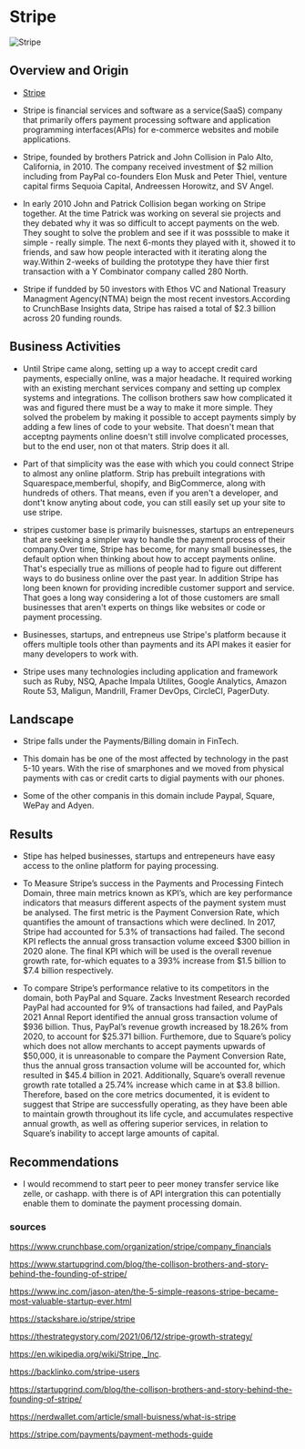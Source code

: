 # Stripe

![Stripe](https://images.ctfassets.net/fzn2n1nzq965/3AGidihOJl4nH9D1vDjM84/9540155d584be52fc54c443b6efa4ae6/homepage.png?q=80)

## Overview and Origin

- [Stripe](https://stripe.com)

- Stripe is financial services and software as a service(SaaS) company that primarily offers payment processing software and application programming interfaces(APIs) for e-commerce websites and mobile applications.

- Stripe, founded by brothers Patrick and John Collision in Palo Alto, California, in 2010. The company received investment of $2 million including from PayPal co-founders Elon Musk and Peter Thiel, venture capital firms Sequoia Capital, Andreessen Horowitz, and SV Angel.

- In early 2010 John and Patrick Collision began working on Stripe together. At the time Patrick was working on several sie projects and they debated why it was so difficult to accept payments on the web. They sought to solve the problem and see if it was posssible to make it simple - really simple. The next 6-monts they played with it, showed it to friends, and saw how people interacted with it iterating along the way.Within 2-weeks of building the prototype they have thier first transaction with a Y Combinator company called 280 North.

- Stripe if fundded by 50 investors with Ethos VC and National Treasury Managment Agency(NTMA) beign the most recent investors.According to CrunchBase Insights data, Stripe has raised a total of $2.3 billion across 20 funding rounds.

## Business Activities

- Until Stripe came along, setting up a way to accept credit card payments, especially online, was a major headache. It required working with an existing merchant services company and setting up complex systems and integrations. The collison brothers saw how complicated it was and figured there must be a way to make it more simple. They solved the probelem by making it possible to accept payments simply by adding a few lines of code to your website. That doesn't mean that acceptng payments online doesn't still involve complicated processes, but to the end user, non ot that maters. Strip does it all.

- Part of that simplicity was the ease with which you could connect Stripe to almost any online platform. Strip has prebuilt integrations with Squarespace,memberful, shopify, and BigCommerce, along with hundreds of others. That means, even if you aren't a developer, and dont't know anyting about code, you can still easily set up your site to use stripe.

- stripes customer base is primarily buisnesses, startups an entrepeneurs that are seeking a simpler way to handle the payment process of their company.Over time, Stripe has become, for many small businesses, the default option when thinking about how to accept payments online. That's especially true as millions of people had to figure out different ways to do business online over the past year. In addition Stripe has long been known for providing incredible customer support and service. That goes a long way considering a lot of those customers are small businesses that aren't experts on things like websites or code or payment processing.

- Businesses, startups, and entrepneus use Stripe's platform because it offers multiple tools other than payments and its API makes it easier for many developers to work with.

- Stripe uses many technologies including application and framework such as Ruby, NSQ, Apache Impala Utilites, Google Analytics, Amazon Route 53, Maligun, Mandrill, Framer DevOps, CircleCI, PagerDuty.

## Landscape

- Stripe falls under the Payments/Billing domain in FinTech.

- This domain has be one of the most affected by technology in the past 5-10 years. With the rise of smarphones and we moved from physical payments with cas or credit carts to digial payments with our phones.

- Some of the other companis in this domain include Paypal, Square, WePay and Adyen.

## Results

- Stipe has helped businesses, startups and entrepeneurs have easy access to the online platform for paying processing.

- To Measure Stripe’s success in the Payments and Processing Fintech Domain, three main metrics known as KPI’s, which are key performance indicators that measurs different aspects of the payment system must be analysed. The first metric is the Payment Conversion Rate, which quantifies the amount of transactions which were declined. In 2017, Stripe had accounted for 5.3% of transactions had failed. The second KPI reflects the annual gross transaction volume exceed $300 billion in 2020 alone. The final KPI which will be used is the overall revenue growth rate, for-which equates to a 393% increase from $1.5 billion to $7.4 billion respectively.

- To compare Stripe’s performance relative to its competitors in the domain, both PayPal and Square. Zacks Investment Research recorded PayPal had accounted for 9% of transactions had failed, and PayPals 2021 Annal Report identified the annual gross transaction volume of $936 billion. Thus, PayPal’s revenue growth increased by 18.26% from 2020, to account for $25.371 billion. Furthemore, due to Square’s policy which does not allow merchants to accept payments upwards of $50,000, it is unreasonable to compare the Payment Conversion Rate, thus the annual gross transaction volume will be accounted for, which resulted in $45.4 billion in 2021. Additionally, Square’s overall revenue growth rate totalled a 25.74% increase which came in at $3.8 billion. Therefore, based on the core metrics documented, it is evident to suggest that Stripe are successfully operating, as they have been able to maintain growth throughout its life cycle, and accumulates respective annual growth, as well as offering superior services, in relation to Square’s inability to accept large amounts of capital.

## Recommendations

- I would recommend to start peer to peer money transfer service like zelle, or cashapp. with there is of API intergration this can potentially enable them to dominate the payment processing domain.

### sources

https://www.crunchbase.com/organization/stripe/company_financials

https://www.startupgrind.com/blog/the-collison-brothers-and-story-behind-the-founding-of-stripe/

https://www.inc.com/jason-aten/the-5-simple-reasons-stripe-became-most-valuable-startup-ever.html

https://stackshare.io/stripe/stripe

https://thestrategystory.com/2021/06/12/stripe-growth-strategy/

https://en.wikipedia.org/wiki/Stripe,_Inc.

https://backlinko.com/stripe-users

https://startupgrind.com/blog/the-collison-brothers-and-story-behind-the-founding-of-stripe/

https://nerdwallet.com/article/small-buisness/what-is-stripe

https://stripe.com/payments/payment-methods-guide
